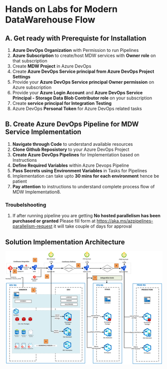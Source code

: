 # Hands on Labs for Modern DataWarehouse Flow

## A. Get ready with Prerequiste for Installation

1. **Azure DevOps Organization** with Permission to run Pipelines
2. **Azure Subscription** to create/host MDW services with **Owner role** on that subscription
3. Create **MDW Project** in Azure DevOps
4. Create **Azure DevOps Service principal from Azure DevOps Project Settings**
5. Provide your **Azure DevOps Service principal Owner permission** on Azure subscription
6. Provide your **Azure Login Account** and **Azure DevOps Service Principal - Storage Data Blob Contributor role** on your subscription
7. Create **service principal for Integration Testing**
8. Azure DevOps **Personal Token** for Azure DevOps related tasks


## B. Create Azure DevOps Pipeline for MDW Service Implementation

1. **Navigate through Code** to understand available resources
2. **Clone Github Reposistory** to your Azure DevOps Project
3. **Create Azure DevOps Pipelines** for Implementation based on Instructions
4. **Define Required Variables** within Azure Devops Pipeline
5. **Pass Secrets using Environment Variables** in Tasks for Pipelines
6. Implementation can take upto **30 mins for each environment** hence be patient
7. **Pay attention** to instructions to understand complete process flow of MDW Implementation8. 


### Troubelshooting
1. If after running pipeline you are getting  **No hosted parallelism has been purchased or granted**
   Please fill form at https://aka.ms/azpipelines-parallelism-request it will take couple of days for approval


## **Solution Implementation Architecture**
![Architecture](/CI_CD_process_sequence.PNG)
